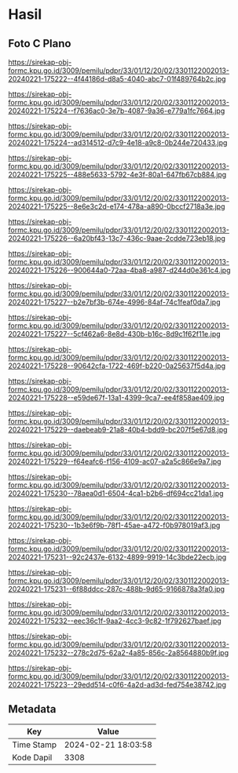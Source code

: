 # Hasil

## Foto C Plano

https://sirekap-obj-formc.kpu.go.id/3009/pemilu/pdpr/33/01/12/20/02/3301122002013-20240221-175222--4f44186d-d8a5-4040-abc7-01f489764b2c.jpg

https://sirekap-obj-formc.kpu.go.id/3009/pemilu/pdpr/33/01/12/20/02/3301122002013-20240221-175224--f7636ac0-3e7b-4087-9a36-e779a1fc7664.jpg

https://sirekap-obj-formc.kpu.go.id/3009/pemilu/pdpr/33/01/12/20/02/3301122002013-20240221-175224--ad314512-d7c9-4e18-a9c8-0b244e720433.jpg

https://sirekap-obj-formc.kpu.go.id/3009/pemilu/pdpr/33/01/12/20/02/3301122002013-20240221-175225--488e5633-5792-4e3f-80a1-647fb67cb884.jpg

https://sirekap-obj-formc.kpu.go.id/3009/pemilu/pdpr/33/01/12/20/02/3301122002013-20240221-175225--8e6e3c2d-e174-478a-a890-0bccf2718a3e.jpg

https://sirekap-obj-formc.kpu.go.id/3009/pemilu/pdpr/33/01/12/20/02/3301122002013-20240221-175226--6a20bf43-13c7-436c-9aae-2cdde723eb18.jpg

https://sirekap-obj-formc.kpu.go.id/3009/pemilu/pdpr/33/01/12/20/02/3301122002013-20240221-175226--900644a0-72aa-4ba8-a987-d244d0e361c4.jpg

https://sirekap-obj-formc.kpu.go.id/3009/pemilu/pdpr/33/01/12/20/02/3301122002013-20240221-175227--b2e7bf3b-674e-4996-84af-74c1feaf0da7.jpg

https://sirekap-obj-formc.kpu.go.id/3009/pemilu/pdpr/33/01/12/20/02/3301122002013-20240221-175227--5cf462a6-8e8d-430b-b16c-8d9c1f62f11e.jpg

https://sirekap-obj-formc.kpu.go.id/3009/pemilu/pdpr/33/01/12/20/02/3301122002013-20240221-175228--90642cfa-1722-469f-b220-0a25637f5d4a.jpg

https://sirekap-obj-formc.kpu.go.id/3009/pemilu/pdpr/33/01/12/20/02/3301122002013-20240221-175228--e59de67f-13a1-4399-9ca7-ee4f858ae409.jpg

https://sirekap-obj-formc.kpu.go.id/3009/pemilu/pdpr/33/01/12/20/02/3301122002013-20240221-175229--daebeab9-21a8-40b4-bdd9-bc207f5e67d8.jpg

https://sirekap-obj-formc.kpu.go.id/3009/pemilu/pdpr/33/01/12/20/02/3301122002013-20240221-175229--f64eafc6-f156-4109-ac07-a2a5c866e9a7.jpg

https://sirekap-obj-formc.kpu.go.id/3009/pemilu/pdpr/33/01/12/20/02/3301122002013-20240221-175230--78aea0d1-6504-4ca1-b2b6-df694cc21da1.jpg

https://sirekap-obj-formc.kpu.go.id/3009/pemilu/pdpr/33/01/12/20/02/3301122002013-20240221-175230--1b3e6f9b-78f1-45ae-a472-f0b978019af3.jpg

https://sirekap-obj-formc.kpu.go.id/3009/pemilu/pdpr/33/01/12/20/02/3301122002013-20240221-175231--92c2437e-6132-4899-9919-14c3bde22ecb.jpg

https://sirekap-obj-formc.kpu.go.id/3009/pemilu/pdpr/33/01/12/20/02/3301122002013-20240221-175231--6f88ddcc-287c-488b-9d65-9166878a3fa0.jpg

https://sirekap-obj-formc.kpu.go.id/3009/pemilu/pdpr/33/01/12/20/02/3301122002013-20240221-175232--eec36c1f-9aa2-4cc3-9c82-1f792627baef.jpg

https://sirekap-obj-formc.kpu.go.id/3009/pemilu/pdpr/33/01/12/20/02/3301122002013-20240221-175232--278c2d75-62a2-4a85-856c-2a8564880b9f.jpg

https://sirekap-obj-formc.kpu.go.id/3009/pemilu/pdpr/33/01/12/20/02/3301122002013-20240221-175223--29edd514-c0f6-4a2d-ad3d-fed754e38742.jpg


## Metadata

| Key        | Value               |
| ---------- | ------------------- |
| Time Stamp | 2024-02-21 18:03:58 |
| Kode Dapil | 3308                |




